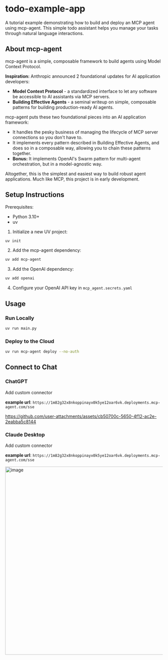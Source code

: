 # todo-example-app

A tutorial example demonstrating how to build and deploy an MCP agent using mcp-agent. This simple todo assistant helps you manage your tasks through natural language interactions.

## About mcp-agent

mcp-agent is a simple, composable framework to build agents using Model Context Protocol.

**Inspiration:** Anthropic announced 2 foundational updates for AI application developers:

- **Model Context Protocol** - a standardized interface to let any software be accessible to AI assistants via MCP servers.
- **Building Effective Agents** - a seminal writeup on simple, composable patterns for building production-ready AI agents.

mcp-agent puts these two foundational pieces into an AI application framework:

- It handles the pesky business of managing the lifecycle of MCP server connections so you don't have to.
- It implements every pattern described in Building Effective Agents, and does so in a composable way, allowing you to chain these patterns together.
- **Bonus:** It implements OpenAI's Swarm pattern for multi-agent orchestration, but in a model-agnostic way.

Altogether, this is the simplest and easiest way to build robust agent applications. Much like MCP, this project is in early development.

## Setup Instructions

Prerequisites:
- Python 3.10+
- uv

1. Initialize a new UV project:
```bash
uv init
```

2. Add the mcp-agent dependency:
```bash
uv add mcp-agent
```

3. Add the OpenAI dependency:
```bash
uv add openai
```

4. Configure your OpenAI API key in `mcp_agent.secrets.yaml`

## Usage

### Run Locally
```bash
uv run main.py
```

### Deploy to the Cloud
```bash
uv run mcp-agent deploy --no-auth
```

## Connect to Chat

### ChatGPT

Add custom connector

**example url**: `https://1m82g32x8nkoppinayx0k5ye12oar6vk.deployments.mcp-agent.com/sse`

https://github.com/user-attachments/assets/cb50700c-5650-4f12-ac2e-2eabba5c8144

### Claude Desktop

Add custom connector

**example url**: `https://1m82g32x8nkoppinayx0k5ye12oar6vk.deployments.mcp-agent.com/sse`

<img width="700" height="600" alt="image" src="https://github.com/user-attachments/assets/e9367309-7ebd-4e40-aa16-56dcae17b5eb" />
